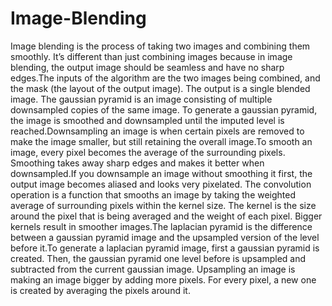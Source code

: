 # Image-Blending

Image blending is the process of taking two images and combining them smoothly. It’s different than just combining images because in image blending, the output image should be seamless and have no sharp edges.The inputs of the algorithm are the two images being combined, and the mask (the layout of the output image). The output is a single blended image. The gaussian pyramid is an image consisting of multiple downsampled copies of the same image. To generate a gaussian pyramid, the image is smoothed and downsampled until the imputed level is reached.Downsampling an image is when certain pixels are removed to make the image smaller, but still retaining the overall image.To smooth an image, every pixel becomes the average of the surrounding pixels. Smoothing takes away sharp edges and makes it better when downsampled.If you downsample an image without smoothing it first, the output image becomes aliased and looks very pixelated.  The convolution operation is a function that smooths an image by taking the weighted average of surrounding pixels within the kernel size. The kernel is the size around the pixel that is being averaged and the weight of each pixel. Bigger kernels result in smoother images.The laplacian pyramid is the difference between a gaussian pyramid image and the upsampled version of the level before it.To generate a laplacian pyramid image, first a gaussian pyramid is created. Then, the gaussian pyramid one level before is upsampled and subtracted from the current gaussian image. Upsampling an image is making an image bigger by adding more pixels. For every pixel, a new one is created by averaging the pixels around it.
